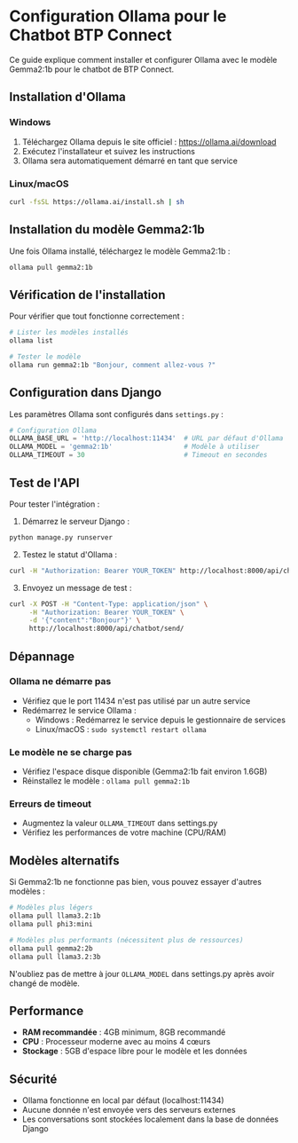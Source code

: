 # Configuration Ollama pour le Chatbot BTP Connect

Ce guide explique comment installer et configurer Ollama avec le modèle Gemma2:1b pour le chatbot de BTP Connect.

## Installation d'Ollama

### Windows
1. Téléchargez Ollama depuis le site officiel : https://ollama.ai/download
2. Exécutez l'installateur et suivez les instructions
3. Ollama sera automatiquement démarré en tant que service

### Linux/macOS
```bash
curl -fsSL https://ollama.ai/install.sh | sh
```

## Installation du modèle Gemma2:1b

Une fois Ollama installé, téléchargez le modèle Gemma2:1b :

```bash
ollama pull gemma2:1b
```

## Vérification de l'installation

Pour vérifier que tout fonctionne correctement :

```bash
# Lister les modèles installés
ollama list

# Tester le modèle
ollama run gemma2:1b "Bonjour, comment allez-vous ?"
```

## Configuration dans Django

Les paramètres Ollama sont configurés dans `settings.py` :

```python
# Configuration Ollama
OLLAMA_BASE_URL = 'http://localhost:11434'  # URL par défaut d'Ollama
OLLAMA_MODEL = 'gemma2:1b'                  # Modèle à utiliser
OLLAMA_TIMEOUT = 30                         # Timeout en secondes
```

## Test de l'API

Pour tester l'intégration :

1. Démarrez le serveur Django :
```bash
python manage.py runserver
```

2. Testez le statut d'Ollama :
```bash
curl -H "Authorization: Bearer YOUR_TOKEN" http://localhost:8000/api/chatbot/status/
```

3. Envoyez un message de test :
```bash
curl -X POST -H "Content-Type: application/json" \
     -H "Authorization: Bearer YOUR_TOKEN" \
     -d '{"content":"Bonjour"}' \
     http://localhost:8000/api/chatbot/send/
```

## Dépannage

### Ollama ne démarre pas
- Vérifiez que le port 11434 n'est pas utilisé par un autre service
- Redémarrez le service Ollama :
  - Windows : Redémarrez le service depuis le gestionnaire de services
  - Linux/macOS : `sudo systemctl restart ollama`

### Le modèle ne se charge pas
- Vérifiez l'espace disque disponible (Gemma2:1b fait environ 1.6GB)
- Réinstallez le modèle : `ollama pull gemma2:1b`

### Erreurs de timeout
- Augmentez la valeur `OLLAMA_TIMEOUT` dans settings.py
- Vérifiez les performances de votre machine (CPU/RAM)

## Modèles alternatifs

Si Gemma2:1b ne fonctionne pas bien, vous pouvez essayer d'autres modèles :

```bash
# Modèles plus légers
ollama pull llama3.2:1b
ollama pull phi3:mini

# Modèles plus performants (nécessitent plus de ressources)
ollama pull gemma2:2b
ollama pull llama3.2:3b
```

N'oubliez pas de mettre à jour `OLLAMA_MODEL` dans settings.py après avoir changé de modèle.

## Performance

- **RAM recommandée** : 4GB minimum, 8GB recommandé
- **CPU** : Processeur moderne avec au moins 4 cœurs
- **Stockage** : 5GB d'espace libre pour le modèle et les données

## Sécurité

- Ollama fonctionne en local par défaut (localhost:11434)
- Aucune donnée n'est envoyée vers des serveurs externes
- Les conversations sont stockées localement dans la base de données Django